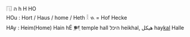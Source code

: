 𓉔 ה h H HO  
HOu : Hort / Haus / home / Heth 𓎛 𐤇 = Hof Hecke  
HAy : Heim(Home) Hain hÉ [𒂍](𒂍) temple hall היכל heikhal, هيكل hay[kal](𓅨) Halle  
